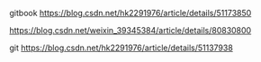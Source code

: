 
gitbook
https://blog.csdn.net/hk2291976/article/details/51173850

https://blog.csdn.net/weixin_39345384/article/details/80830800


git
https://blog.csdn.net/hk2291976/article/details/51137938
